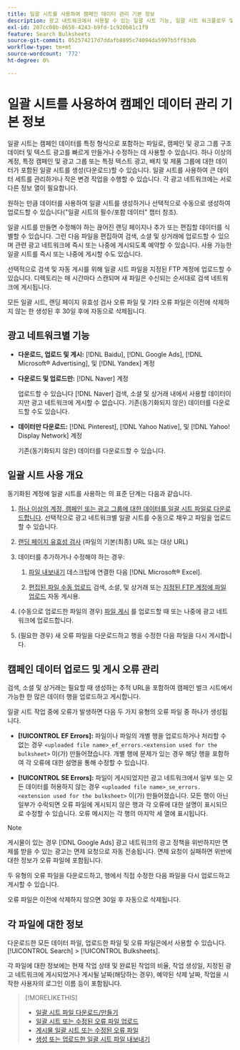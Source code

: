 ```yaml
---
title: 일괄 시트를 사용하여 캠페인 데이터 관리 기본 정보
description: 광고 네트워크에서 사용할 수 있는 일괄 시트 기능, 일괄 시트 워크플로우 및 오류 처리에 대해 알아봅니다.
exl-id: 207cc08b-8650-4243-b9fd-1c920b81c1f9
feature: Search Bulksheets
source-git-commit: 052574217d7ddafb8895c74094da5997b5ff83db
workflow-type: tm+mt
source-wordcount: '772'
ht-degree: 0%

---
```


# 일괄 시트를 사용하여 캠페인 데이터 관리 기본 정보

일괄 시트는 캠페인 데이터를 특정 형식으로 포함하는 파일로, 캠페인 및 광고 그룹 구조 데이터 및 텍스트 광고를 빠르게 만들거나 수정하는 데 사용할 수 있습니다. 하나 이상의 계정, 특정 캠페인 및 광고 그룹 또는 특정 텍스트 광고, 배치 및 제품 그룹에 대한 데이터가 포함된 일괄 시트를 생성(다운로드)할 수 있습니다. 일괄 시트를 사용하여 큰 데이터 세트를 관리하거나 작은 변경 작업을 수행할 수 있습니다. 각 광고 네트워크에는 서로 다른 정보 열이 필요합니다.

원하는 만큼 데이터를 사용하여 일괄 시트를 생성하거나 선택적으로 수동으로 생성하여 업로드할 수 있습니다(&quot;일괄 시트의 필수/포함 데이터&quot; 챕터 참조).

일괄 시트를 만들면 수정해야 하는 끊어진 랜딩 페이지나 추가 또는 편집할 데이터를 식별할 수 있습니다. 그런 다음 파일을 편집하여 검색, 소셜 및 상거래에 업로드할 수 있으며 관련 광고 네트워크에 즉시 또는 나중에 게시되도록 예약할 수 있습니다. 사용 가능한 일괄 시트를 즉시 또는 나중에 게시할 수도 있습니다.

선택적으로 검색 및 자동 게시를 위해 일괄 시트 파일을 지정된 FTP 계정에 업로드할 수 있습니다. 디렉토리는 매 시간마다 스캔되며 새 파일은 수신되는 순서대로 검색 네트워크에 게시됩니다.

모든 일괄 시트, 랜딩 페이지 유효성 검사 오류 파일 및 기타 오류 파일은 이전에 삭제하지 않는 한 생성된 후 30일 후에 자동으로 삭제됩니다.

## 광고 네트워크별 기능

* **다운로드, 업로드 및 게시:**  [!DNL Baidu], [!DNL Google Ads], [!DNL Microsoft® Advertising], 및 [!DNL Yandex] 계정

* **다운로드 및 업로드만:** [!DNL Naver] 계정

  업로드할 수 있습니다 [!DNL Naver] 검색, 소셜 및 상거래 내에서 사용할 데이터이지만 광고 네트워크에 게시할 수 없습니다. 기존(동기화되지 않은) 데이터를 다운로드할 수도 있습니다.

* **데이터만 다운로드:**  [!DNL Pinterest], [!DNL Yahoo Native], 및 [!DNL Yahoo! Display Network] 계정

  기존(동기화되지 않은) 데이터를 다운로드할 수 있습니다.

## 일괄 시트 사용 개요

동기화된 계정에 일괄 시트를 사용하는 의 표준 단계는 다음과 같습니다.

<!-- insert image
  [EDIT/RECREATE FILE to replace "search engine"]
-->

1. [하나 이상의 계정, 캠페인 또는 광고 그룹에 대한 데이터를 일괄 시트 파일로 다운로드합니다](bulksheet-download.md). 선택적으로 광고 네트워크별 일괄 시트를 수동으로 채우고 파일을 업로드할 수 있습니다.

1. [랜딩 페이지 유효성 검사](bulksheet-validate-landing-pages.md) (파일의 기본(최종) URL 또는 대상 URL)

1. 데이터를 추가하거나 수정해야 하는 경우:

   1. [파일 내보내기](bulksheet-export.md) 데스크탑에 연결한 다음 [!DNL Microsoft® Excel].

   1. [편집된 파일 수동 업로드](bulksheet-upload.md) 검색, 소셜, 및 상거래 또는 [지정된 FTP 계정에 파일 업로드](bulksheet-ftp-account.md) 자동 게시용.

1. (수동으로 업로드한 파일의 경우) [파일 게시](bulksheet-post.md) 를 업로드할 때 또는 나중에 광고 네트워크에 업로드합니다.

1. (필요한 경우) 새 오류 파일을 다운로드하고 행을 수정한 다음 파일을 다시 게시합니다.

## 캠페인 데이터 업로드 및 게시 오류 관리

검색, 소셜 및 상거래는 필요할 때 생성하는 추적 URL을 포함하여 캠페인 벌크 시트에서 가능한 한 많은 데이터 행을 업로드하고 게시합니다.

일괄 시트 작업 중에 오류가 발생하면 다음 두 가지 유형의 오류 파일 중 하나가 생성됩니다.

* **[!UICONTROL EF Errors]:**  파일이나 파일의 개별 행을 업로드하거나 처리할 수 없는 경우 `<uploaded file name>_ef_errors.<extension used for the bulksheet>` 이(가) 만들어졌습니다. 개별 행에 문제가 있는 경우 해당 행을 포함하여 각 오류에 대한 설명을 통해 수정할 수 있습니다.

* **[!UICONTROL SE Errors]:**  파일이 게시되었지만 광고 네트워크에서 일부 또는 모든 데이터를 허용하지 않는 경우 `<uploaded file name>_se_errors.<extension used for the bulksheet>` 이(가) 만들어졌습니다. 모든 행이 아닌 일부가 수락되면 오류 파일에 게시되지 않은 행과 각 오류에 대한 설명이 표시되므로 수정할 수 있습니다. 오류 메시지는 각 행의 마지막 세 열에 표시됩니다.

>[!NOTE]
>
>게시물이 있는 경우 [!DNL Google Ads] 광고 네트워크의 광고 정책을 위반하지만 면제를 받을 수 있는 광고는 면제 요청으로 자동 전송됩니다. 면제 요청이 실패하면 위반에 대한 정보가 오류 파일에 포함됩니다.

두 유형의 오류 파일을 다운로드하고, 행에서 직접 수정한 다음 파일을 다시 업로드하고 게시할 수 있습니다.

오류 파일은 이전에 삭제하지 않으면 30일 후 자동으로 삭제됩니다.

## 각 파일에 대한 정보

다운로드한 모든 데이터 파일, 업로드한 파일 및 오류 파일은에서 사용할 수 있습니다. [!UICONTROL Search] > [!UICONTROL Bulksheets].

각 파일에 대한 정보에는 현재 작업 상태 및 완료된 작업의 비율, 작업 생성일, 지정된 광고 네트워크에 게시되었거나 게시될 날짜(해당하는 경우), 예약된 삭제 날짜, 작업을 시작한 사용자의 로그인 이름 등이 포함됩니다.

>[!MORELIKETHIS]
>
>* [일괄 시트 파일 다운로드/만들기](/help/search-social-commerce/campaign-management/bulksheets/bulksheet-download.md)
>* [일괄 시트 또는 수정된 오류 파일 업로드](bulksheet-upload.md)
>* [게시물 일괄 시트 또는 수정된 오류 파일](bulksheet-post.md)
>* [생성 또는 업로드한 일괄 시트 파일 내보내기](bulksheet-export.md)
